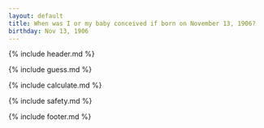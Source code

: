 ```yaml
---
layout: default
title: When was I or my baby conceived if born on November 13, 1906?
birthday: Nov 13, 1906
---
```


{% include header.md %}

{% include guess.md %}

{% include calculate.md %}

{% include safety.md %}

{% include footer.md %}



